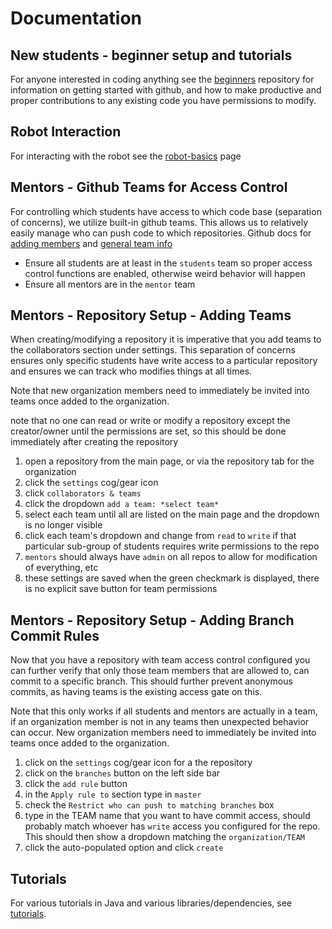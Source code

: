 # Documentation

## New students - beginner setup and tutorials
For anyone interested in coding anything see the [beginners](https://github.com/FullMetalFalcons/beginners) repository for information on getting started with github, and how to make productive and proper contributions to any existing code you have permissions to modify.

## Robot Interaction
For interacting with the robot see the [robot-basics](robot-basics.md) page

## Mentors - Github Teams for Access Control
For controlling which students have access to which code base (separation of concerns), we utilize built-in github teams.  This allows us to relatively easily manage who can push code to which repositories.  Github docs for [adding members](https://help.github.com/articles/adding-organization-members-to-a-team/) and [general team info](https://help.github.com/articles/about-teams/)
* Ensure all students are at least in the `students` team so proper access control functions are enabled, otherwise weird behavior will happen
* Ensure all mentors are in the `mentor` team

## Mentors - Repository Setup - Adding Teams
When creating/modifying a repository it is imperative that you add teams to the collaborators section under settings.  This separation of concerns ensures only specific students have write access to a particular repository and ensures we can track who modifies things at all times.

Note that new organization members need to immediately be invited into teams once added to the organization.

note that no one can read or write or modify a repository except the creator/owner until the permissions are set, so this should be done immediately after creating the repository
1. open a repository from the main page, or via the repository tab for the organization
2. click the `settings` cog/gear icon
3. click `collaborators & teams`
4. click the dropdown `add a team: *select team*`
5. select each team until all are listed on the main page and the dropdown is no longer visible
6. click each team's dropdown and change from `read` to `write` if that particular sub-group of students requires write permissions to the repo
7. `mentors` should always have `admin` on all repos to allow for modification of everything, etc
8. these settings are saved when the green checkmark is displayed, there is no explicit save button for team permissions

## Mentors - Repository Setup - Adding Branch Commit Rules
Now that you have a repository with team access control configured you can further verify that only those team members that are allowed to, can commit to a specific branch.  This should further prevent anonymous commits, as having teams is the existing access gate on this.

Note that this only works if all students and mentors are actually in a team, if an organization member is not in any teams then unexpected behavior can occur. New organization members need to immediately be invited into teams once added to the organization.

1. click on the `settings` cog/gear icon for a the repository
2. click on the `branches` button on the left side bar
3. click the `add rule` button
4. in the `Apply rule to` section type in `master`
5. check the `Restrict who can push to matching branches` box
6. type in the TEAM name that you want to have commit access, should probably match whoever has `write` access you configured for the repo.  This should then show a dropdown matching the `organization/TEAM`
7. click the auto-populated option and click `create`


## Tutorials
For various tutorials in Java and various libraries/dependencies, see [tutorials](tutorials.md).
